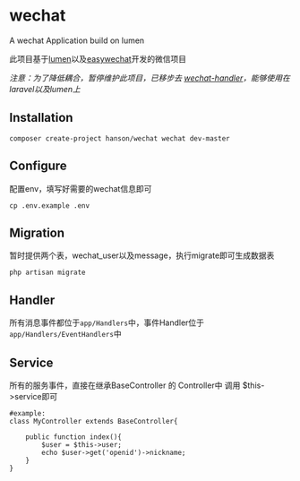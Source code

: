 # wechat
A wechat Application build on lumen

此项目基于[lumen](https://lumen.laravel.com/)以及[easywechat](easywechat.org)开发的微信项目

*注意：为了降低耦合，暂停维护此项目，已移步去 [wechat-handler](https://github.com/HanSon/wechat-handler)，能够使用在laravel以及lumen上*

## Installation

```
composer create-project hanson/wechat wechat dev-master
```

## Configure
配置env，填写好需要的wechat信息即可
```
cp .env.example .env
```

## Migration
暂时提供两个表，wechat_user以及message，执行migrate即可生成数据表
```
php artisan migrate
```

## Handler
所有消息事件都位于`app/Handlers`中，事件Handler位于`app/Handlers/EventHandlers`中


## Service
所有的服务事件，直接在继承BaseController 的 Controller中 调用 $this->service即可

    #example:
    class MyController extends BaseController{
    
        public function index(){
            $user = $this->user;
            echo $user->get('openid')->nickname;
        }
    }

